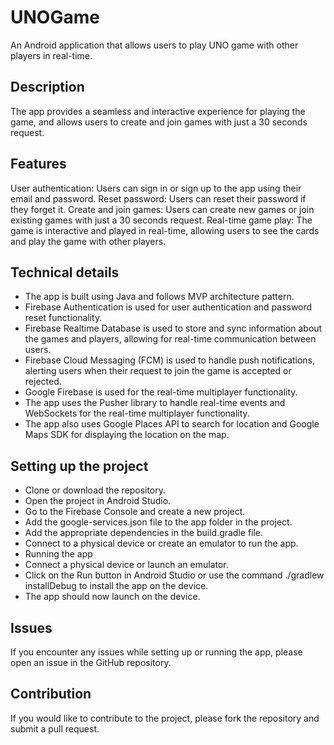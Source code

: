 # UNOGame
An Android application that allows users to play UNO game with other players in real-time.

## Description
The app provides a seamless and interactive experience for playing the game, and allows users to create and join games with just a 30 seconds request.

## Features
User authentication: Users can sign in or sign up to the app using their email and password.
Reset password: Users can reset their password if they forget it.
Create and join games: Users can create new games or join existing games with just a 30 seconds request.
Real-time game play: The game is interactive and played in real-time, allowing users to see the cards and play the game with other players.

## Technical details
- The app is built using Java and follows MVP architecture pattern.
- Firebase Authentication is used for user authentication and password reset functionality.
- Firebase Realtime Database is used to store and sync information about the games and players, allowing for real-time communication between users.
- Firebase Cloud Messaging (FCM) is used to handle push notifications, alerting users when their request to join the game is accepted or rejected.
- Google Firebase is used for the real-time multiplayer functionality.
- The app uses the Pusher library to handle real-time events and WebSockets for the real-time multiplayer functionality.
- The app also uses Google Places API to search for location and Google Maps SDK for displaying the location on the map.

## Setting up the project
- Clone or download the repository.
- Open the project in Android Studio.
- Go to the Firebase Console and create a new project.
- Add the google-services.json file to the app folder in the project.
- Add the appropriate dependencies in the build.gradle file.
- Connect to a physical device or create an emulator to run the app.
- Running the app
- Connect a physical device or launch an emulator.
- Click on the Run button in Android Studio or use the command ./gradlew installDebug to install the app on the device.
- The app should now launch on the device.

## Issues
If you encounter any issues while setting up or running the app, please open an issue in the GitHub repository.

## Contribution
If you would like to contribute to the project, please fork the repository and submit a pull request.
